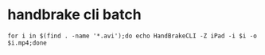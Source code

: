 # handbrake cli batch
```
for i in $(find . -name '*.avi');do echo HandBrakeCLI -Z iPad -i $i -o $i.mp4;done
```